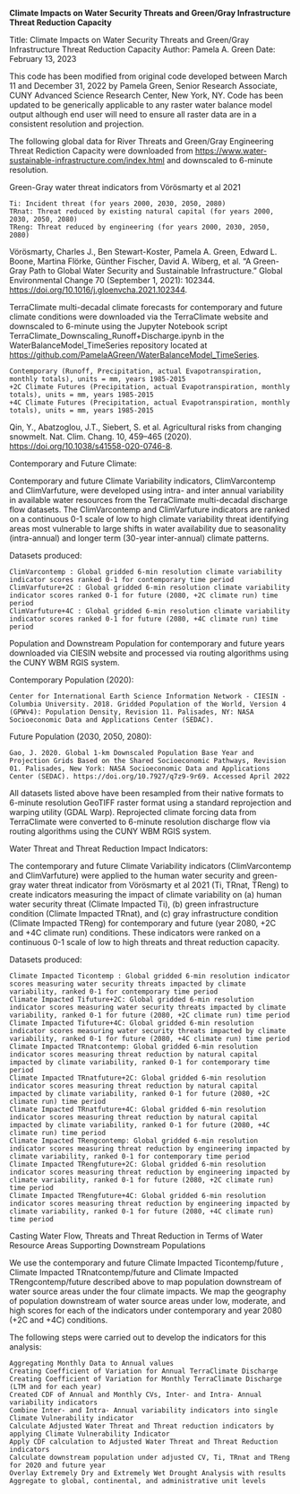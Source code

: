 
<b>Climate Impacts on Water Security Threats and Green/Gray Infrastructure Threat Reduction Capacity</b>

Title: Climate Impacts on Water Security Threats and Green/Gray Infrastructure Threat Reduction Capacity Author: Pamela A. Green
Date: February 13, 2023

This code has been modified from original code developed between March 11 and December 31, 2022 by Pamela Green, Senior Research Associate, CUNY Advanced Science Research Center, New York, NY. Code has been updated to be generically applicable to any raster water balance model output although end user will need to ensure all raster data are in a consistent resolution and projection.

The following global data for River Threats and Green/Gray Engineering Threat Rediction Capacity were downloaded from https://www.water-sustainable-infrastructure.com/index.html and downscaled to 6-minute resolution.

Green-Gray water threat indicators from Vörösmarty et al 2021

    Ti: Incident threat (for years 2000, 2030, 2050, 2080)
    TRnat: Threat reduced by existing natural capital (for years 2000, 2030, 2050, 2080)
    TReng: Threat reduced by engineering (for years 2000, 2030, 2050, 2080)

Vörösmarty, Charles J., Ben Stewart-Koster, Pamela A. Green, Edward L. Boone, Martina Flörke, Günther Fischer, David A. Wiberg, et al. “A Green-Gray Path to Global Water Security and Sustainable Infrastructure.” Global Environmental Change 70 (September 1, 2021): 102344. https://doi.org/10.1016/j.gloenvcha.2021.102344.

TerraClimate multi-decadal climate forecasts for contemporary and future climate conditions were downloaded via the TerraClimate website and downscaled to 6-minute using the Jupyter Notebook script TerraClimate_Downscaling_Runoff+Discharge.ipynb in the WaterBalanceModel_TimeSeries repository located at https://github.com/PamelaAGreen/WaterBalanceModel_TimeSeries.

    Contemporary (Runoff, Precipitation, actual Evapotranspiration, monthly totals), units = mm, years 1985-2015
    +2C Climate Futures (Precipitation, actual Evapotranspiration, monthly totals), units = mm, years 1985-2015
    +4C Climate Futures (Precipitation, actual Evapotranspiration, monthly totals), units = mm, years 1985-2015

Qin, Y., Abatzoglou, J.T., Siebert, S. et al. Agricultural risks from changing snowmelt. Nat. Clim. Chang. 10, 459–465 (2020). https://doi.org/10.1038/s41558-020-0746-8.

Contemporary and Future Climate:

Contemporary and future Climate Variability indicators, ClimVarcontemp and ClimVarfuture, were developed using intra- and inter annual variability in available water resources from the TerraClimate multi-decadal discharge flow datasets. The ClimVarcontemp and ClimVarfuture indicators are ranked on a continuous 0-1 scale of low to high climate variability threat identifying areas most vulnerable to large shifts in water availability due to seasonality (intra-annual) and longer term (30-year inter-annual) climate patterns.

Datasets produced:

    ClimVarcontemp : Global gridded 6-min resolution climate variability indicator scores ranked 0-1 for contemporary time period
    ClimVarfuture+2C : Global gridded 6-min resolution climate variability indicator scores ranked 0-1 for future (2080, +2C climate run) time period
    ClimVarfuture+4C : Global gridded 6-min resolution climate variability indicator scores ranked 0-1 for future (2080, +4C climate run) time period

Population and Downstream Population for contemporary and future years downloaded via CIESIN website and processed via routing algorithms using the CUNY WBM RGIS system.

Contemporary Population (2020):

    Center for International Earth Science Information Network - CIESIN - Columbia University. 2018. Gridded Population of the World, Version 4 (GPWv4): Population Density, Revision 11. Palisades, NY: NASA Socioeconomic Data and Applications Center (SEDAC).

Future Population (2030, 2050, 2080):

    Gao, J. 2020. Global 1-km Downscaled Population Base Year and Projection Grids Based on the Shared Socioeconomic Pathways, Revision 01. Palisades, New York: NASA Socioeconomic Data and Applications Center (SEDAC). https://doi.org/10.7927/q7z9-9r69. Accessed April 2022

All datasets listed above have been resampled from their native formats to 6-minute resolution GeoTIFF raster format using a standard reprojection and warping utility (GDAL Warp). Reprojected climate forcing data from TerraClimate were converted to 6-minute resolution discharge flow via routing algorithms using the CUNY WBM RGIS system.

Water Threat and Threat Reduction Impact Indicators:

The contemporary and future Climate Variability indicators (ClimVarcontemp and ClimVarfuture) were applied to the human water security and green-gray water threat indicator from Vörösmarty et al 2021 (Ti, TRnat, TReng) to create indicators measuring the impact of climate variability on (a) human water security threat (Climate Impacted Ti), (b) green infrastructure condition (Climate Impacted TRnat), and (c) gray infrastructure condition (Climate Impacted TReng) for contemporary and future (year 2080, +2C and +4C climate run) conditions. These indicators were ranked on a continuous 0-1 scale of low to high threats and threat reduction capacity.

Datasets produced:

    Climate Impacted Ticontemp : Global gridded 6-min resolution indicator scores measuring water security threats impacted by climate variability, ranked 0-1 for contemporary time period
    Climate Impacted Tifuture+2C: Global gridded 6-min resolution indicator scores measuring water security threats impacted by climate variability, ranked 0-1 for future (2080, +2C climate run) time period
    Climate Impacted Tifuture+4C: Global gridded 6-min resolution indicator scores measuring water security threats impacted by climate variability, ranked 0-1 for future (2080, +4C climate run) time period
    Climate Impacted TRnatcontemp: Global gridded 6-min resolution indicator scores measuring threat reduction by natural capital impacted by climate variability, ranked 0-1 for contemporary time period
    Climate Impacted TRnatfuture+2C: Global gridded 6-min resolution indicator scores measuring threat reduction by natural capital impacted by climate variability, ranked 0-1 for future (2080, +2C climate run) time period
    Climate Impacted TRnatfuture+4C: Global gridded 6-min resolution indicator scores measuring threat reduction by natural capital impacted by climate variability, ranked 0-1 for future (2080, +4C climate run) time period
    Climate Impacted TRengcontemp: Global gridded 6-min resolution indicator scores measuring threat reduction by engineering impacted by climate variability, ranked 0-1 for contemporary time period
    Climate Impacted TRengfuture+2C: Global gridded 6-min resolution indicator scores measuring threat reduction by engineering impacted by climate variability, ranked 0-1 for future (2080, +2C climate run) time period
    Climate Impacted TRengfuture+4C: Global gridded 6-min resolution indicator scores measuring threat reduction by engineering impacted by climate variability, ranked 0-1 for future (2080, +4C climate run) time period

Casting Water Flow, Threats and Threat Reduction in Terms of Water Resource Areas Supporting Downstream Populations

We use the contemporary and future Climate Impacted Ticontemp/future , Climate Impacted TRnatcontemp/future and Climate Impacted TRengcontemp/future described above to map population downstream of water source areas under the four climate impacts. We map the geography of population downstream of water source areas under low, moderate, and high scores for each of the indicators under contemporary and year 2080 (+2C and +4C) conditions.

The following steps were carried out to develop the indicators for this analysis:

    Aggregating Monthly Data to Annual values
    Creating Coefficient of Variation for Annual TerraClimate Discharge
    Creating Coefficient of Variation for Monthly TerraClimate Discharge (LTM and for each year)
    Created CDF of Annual and Monthly CVs, Inter- and Intra- Annual variability indicators
    Combine Inter- and Intra- Annual variability indicators into single Climate Vulnerability indicator
    Calculate Adjusted Water Threat and Threat reduction indicators by applying Climate Vulnerability Indicator
    Apply CDF calculation to Adjusted Water Threat and Threat Reduction indicators
    Calculate downstream population under adjusted CV, Ti, TRnat and TReng for 2020 and future year
    Overlay Extremely Dry and Extremely Wet Drought Analysis with results
    Aggregate to global, continental, and administrative unit levels

